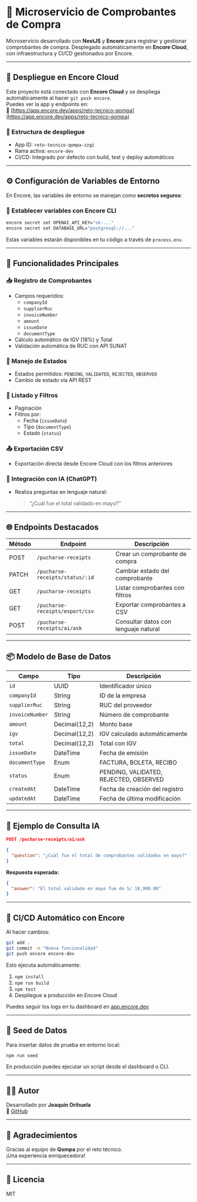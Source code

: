 
# 🧾 Microservicio de Comprobantes de Compra

Microservicio desarrollado con **NestJS** y **Encore** para registrar y gestionar comprobantes de compra. Desplegado automáticamente en **Encore Cloud**, con infraestructura y CI/CD gestionados por Encore.

---

## 🚀 Despliegue en Encore Cloud

Este proyecto está conectado con **Encore Cloud** y se despliega automáticamente al hacer `git push encore`.  
Puedes ver la app y endpoints en:  
🔗 [https://app.encore.dev/apps/reto-tecnico-qompa](https://app.encore.dev/apps/reto-tecnico-qompa)

### 📁 Estructura de despliegue

- App ID: `reto-tecnico-qompa-zzgi`
- Rama activa: `encore-dev`
- CI/CD: Integrado por defecto con build, test y deploy automáticos

---

## ⚙️ Configuración de Variables de Entorno

En Encore, las variables de entorno se manejan como **secretos seguros**:

### 🔑 Establecer variables con Encore CLI

```bash
encore secret set OPENAI_API_KEY="sk-..."
encore secret set DATABASE_URL="postgresql://..."
```

Estas variables estarán disponibles en tu código a través de `process.env`.

---

## 🧠 Funcionalidades Principales

### 📥 Registro de Comprobantes

- Campos requeridos:
  - `companyId`
  - `supplierRuc`
  - `invoiceNumber`
  - `amount`
  - `issueDate`
  - `documentType`
- Cálculo automático de IGV (18%) y Total
- Validación automática de RUC con API SUNAT

### 🔁 Manejo de Estados

- Estados permitidos: `PENDING`, `VALIDATED`, `REJECTED`, `OBSERVED`
- Cambio de estado vía API REST

### 📄 Listado y Filtros

- Paginación
- Filtros por:
  - Fecha (`issueDate`)
  - Tipo (`documentType`)
  - Estado (`status`)

### 📤 Exportación CSV

- Exportación directa desde Encore Cloud con los filtros anteriores

### 🤖 Integración con IA (ChatGPT)

- Realiza preguntas en lenguaje natural:
  > “¿Cuál fue el total validado en mayo?”

---

## 🌐 Endpoints Destacados

| Método | Endpoint                              | Descripción                          |
|--------|----------------------------------------|--------------------------------------|
| POST   | `/pucharse-receipts`                  | Crear un comprobante de compra       |
| PATCH  | `/pucharse-receipts/status/:id`       | Cambiar estado del comprobante       |
| GET    | `/pucharse-receipts`                  | Listar comprobantes con filtros      |
| GET    | `/pucharse-receipts/export/csv`       | Exportar comprobantes a CSV          |
| POST   | `/pucharse-receipts/ai/ask`           | Consultar datos con lenguaje natural |

---

## 📦 Modelo de Base de Datos

| Campo           | Tipo             | Descripción                                 |
|-----------------|------------------|---------------------------------------------|
| `id`            | UUID             | Identificador único                         |
| `companyId`     | String           | ID de la empresa                            |
| `supplierRuc`   | String           | RUC del proveedor                           |
| `invoiceNumber` | String           | Número de comprobante                       |
| `amount`        | Decimal(12,2)    | Monto base                                  |
| `igv`           | Decimal(12,2)    | IGV calculado automáticamente               |
| `total`         | Decimal(12,2)    | Total con IGV                               |
| `issueDate`     | DateTime         | Fecha de emisión                            |
| `documentType`  | Enum             | FACTURA, BOLETA, RECIBO                     |
| `status`        | Enum             | PENDING, VALIDATED, REJECTED, OBSERVED      |
| `createdAt`     | DateTime         | Fecha de creación del registro              |
| `updatedAt`     | DateTime         | Fecha de última modificación                |

---

## 🧠 Ejemplo de Consulta IA

```json
POST /pucharse-receipts/ai/ask

{
  "question": "¿Cuál fue el total de comprobantes validados en mayo?"
}
```

**Respuesta esperada:**
```json
{
  "answer": "El total validado en mayo fue de S/ 18,900.00"
}
```

---

## 📌 CI/CD Automático con Encore

Al hacer cambios:

```bash
git add .
git commit -m "Nueva funcionalidad"
git push encore encore-dev
```

Esto ejecuta automáticamente:

1. `npm install`
2. `npm run build`
3. `npm test`
4. Despliegue a producción en Encore Cloud

Puedes seguir los logs en tu dashboard en [app.encore.dev](https://app.encore.dev).

---

## 🧪 Seed de Datos

Para insertar datos de prueba en entorno local:

```bash
npm run seed
```

En producción puedes ejecutar un script desde el dashboard o CLI.

---

## 👨‍💻 Autor

Desarrollado por **Joaquín Orihuela**  
🔗 [GitHub](https://github.com/axd3r)

---

## 🙌 Agradecimientos

Gracias al equipo de **Qompa** por el reto técnico.  
¡Una experiencia enriquecedora!

---

## 📄 Licencia

MIT
